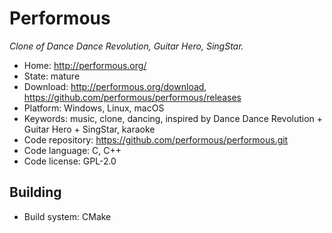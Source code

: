 # Performous

_Clone of Dance Dance Revolution, Guitar Hero, SingStar._

- Home: http://performous.org/
- State: mature
- Download: http://performous.org/download, https://github.com/performous/performous/releases
- Platform: Windows, Linux, macOS
- Keywords: music, clone, dancing, inspired by Dance Dance Revolution + Guitar Hero + SingStar, karaoke
- Code repository: https://github.com/performous/performous.git
- Code language: C, C++
- Code license: GPL-2.0

## Building

- Build system: CMake

